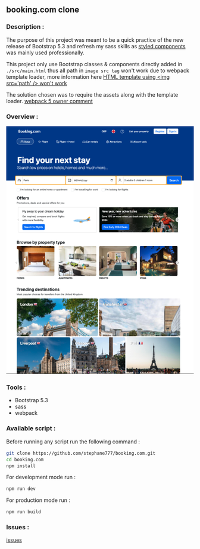 ## booking.com clone

### Description :

The purpose of this project was meant to be a quick practice of the new release of Bootstrap 5.3
and refresh my sass skills as [styled components](https://styled-components.com/) was mainly used professionally.

This project only use Bootstrap classes & components directly added in `./src/main.html` thus all path in `image src tag` won't work due to webpack template loader, more information here [HTML template using &lt;img src='path' /&gt; won\'t work](https://github.com/jantimon/html-webpack-plugin/issues/1557)

The solution chosen was to require the assets along with the template loader.
[webpack 5 owner comment](https://github.com/jantimon/html-webpack-plugin/issues/1557#issuecomment-908992268)

### Overview :

![Booking.com clone screenshot](./src/assets/desktop_screenshot.png 'screenshot')

### Tools :

-   Bootstrap 5.3
-   sass
-   webpack

### Available script :

Before running any script run the following command :

```bash
git clone https://github.com/stephane777/booking.com.git
cd booking.com
npm install
```

For development mode run :

```bash
npm run dev
```

For production mode run :

```bash
npm run build
```

### Issues :

[issues](https://github.com/stephane777/booking.com/issues)
